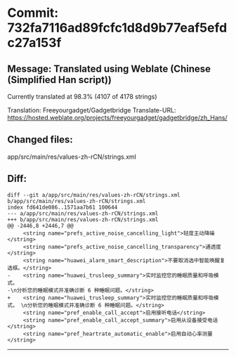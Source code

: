 # Commit: 732fa7116ad89fcfc1d8d9b77eaf5efdc27a153f
## Message: Translated using Weblate (Chinese (Simplified Han script))

Currently translated at 98.3% (4107 of 4178 strings)

Translation: Freeyourgadget/Gadgetbridge
Translate-URL: https://hosted.weblate.org/projects/freeyourgadget/gadgetbridge/zh_Hans/
## Changed files:
app/src/main/res/values-zh-rCN/strings.xml

## Diff:
```
diff --git a/app/src/main/res/values-zh-rCN/strings.xml b/app/src/main/res/values-zh-rCN/strings.xml
index fd641de086..1571aa7b61 100644
--- a/app/src/main/res/values-zh-rCN/strings.xml
+++ b/app/src/main/res/values-zh-rCN/strings.xml
@@ -2446,8 +2446,7 @@
     <string name="prefs_active_noise_cancelling_light">轻度主动降噪</string>
     <string name="prefs_active_noise_cancelling_transparency">通透度</string>
     <string name="huawei_alarm_smart_description">不要取消选中智能唤醒复选框。</string>
-    <string name="huawei_trusleep_summary">实时监控您的睡眠质量和呼吸模式。
-\n分析您的睡眠模式并准确诊断 6 种睡眠问题。</string>
+    <string name="huawei_trusleep_summary">实时监控您的睡眠质量和呼吸模式。 \n分析您的睡眠模式并准确诊断 6 种睡眠问题。</string>
     <string name="pref_enable_call_accept">启用接听电话</string>
     <string name="pref_enable_call_accept_summary">启用从设备接受电话</string>
     <string name="pref_heartrate_automatic_enable">启用自动心率测量</string>
```
-----------------------------------
